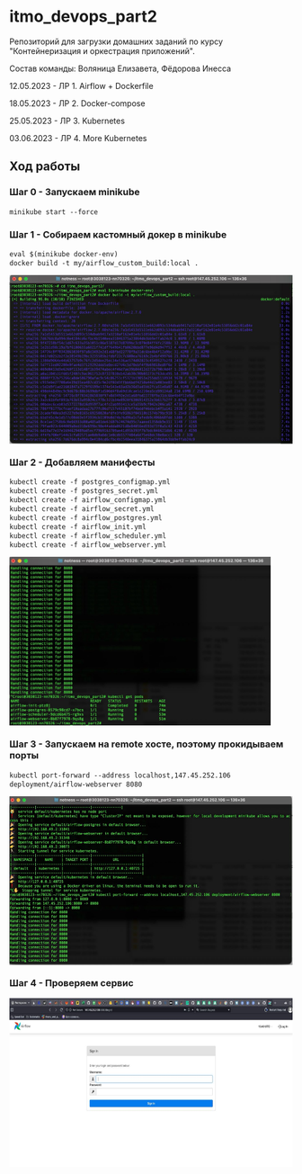 # itmo_devops_part2
Репозиторий для загрузки домашних заданий по курсу "Контейнеризация и оркестрация приложений". 

Состав команды: Воляница Елизавета, Фёдорова Инесса

12.05.2023 - ЛР 1. Airflow + Dockerfile

18.05.2023 - ЛР 2. Docker-compose

25.05.2023 - ЛР 3. Kubernetes

03.06.2023 - ЛР 4. More Kubernetes

## Ход работы

### Шаг 0 - Запускаем minikube

```
minikube start --force
```

### Шаг 1 - Собираем кастомный докер в minikube

```
eval $(minikube docker-env)
docker build -t my/airflow_custom_build:local .
```

<img src="screenshots/build_custom_image.jpg" height=300 align = "center"/>

### Шаг 2 - Добавляем манифесты

```
kubectl create -f postgres_configmap.yml
kubectl create -f postgres_secret.yml
kubectl create -f airflow_configmap.yml
kubectl create -f airflow_secret.yml
kubectl create -f airflow_postgres.yml
kubectl create -f airflow_init.yml
kubectl create -f airflow_scheduler.yml
kubectl create -f airflow_webserver.yml
```

<img src="screenshots/pods_status.jpg" height=300 align = "center"/>

### Шаг 3 - Запускаем на remote хосте, поэтому прокидываем порты

```
kubectl port-forward --address localhost,147.45.252.106 deployment/airflow-webserver 8080
```

<img src="screenshots/port_forwarding.jpg" height=300 align = "center"/>

### Шаг 4 - Проверяем сервис

<img src="screenshots/service.jpg" height=300 align = "center"/>